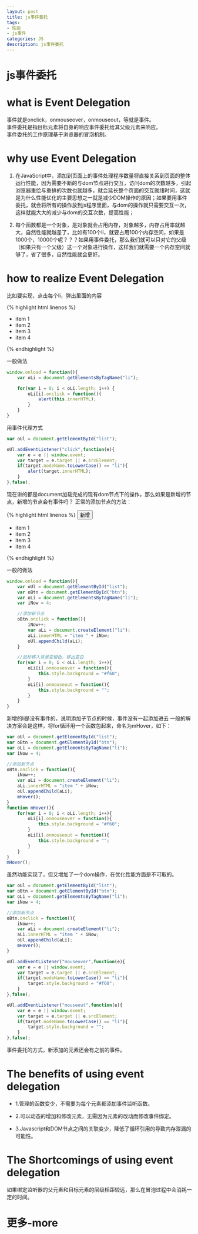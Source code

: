```yaml
---
layout: post
title: js事件委托
tags:
- 性能
- js事件
categories: JS
description: js事件委托
---
```


# js事件委托

# what is Event Delegation
事件就是onclick，onmouseover，onmouseout，等就是事件。  
事件委托是指目标元素将自身的响应事件委托给其父级元素来响应。  
事件委托的工作原理基于浏览器的冒泡机制。

# why use Event Delegation
1. 在JavaScript中，添加到页面上的事件处理程序数量将直接关系到页面的整体运行性能，因为需要不断的与dom节点进行交互，访问dom的次数越多，引起浏览器重绘与重排的次数也就越多，就会延长整个页面的交互就绪时间，这就是为什么性能优化的主要思想之一就是减少DOM操作的原因；如果要用事件委托，就会将所有的操作放到js程序里面，与dom的操作就只需要交互一次，这样就能大大的减少与dom的交互次数，提高性能；

2. 每个函数都是一个对象，是对象就会占用内存，对象越多，内存占用率就越大，自然性能就越差了，比如有100个li，就要占用100个内存空间，如果是1000个，10000个呢？？？如果用事件委托，那么我们就可以只对它的父级（如果只有一个父级）这一个对象进行操作，这样我们就需要一个内存空间就够了，省了很多，自然性能就会更好。

# how to realize Event Delegation
比如要实现，点击每个li，弹出里面的内容

{% highlight html linenos %}
<ul id="list">
	<li id="item1">item 1</li>
	<li id="item2">item 2</li>
	<li id="item3">item 3</li>
	<li id="item4">item 4</li>
</ul>
{% endhighlight %}

一般做法
```js
window.onload = function(){
	var oLi = document.getElementsByTagName("li");

	for(var i = 0; i < oLi.length; i++) {
		oLi[i].onclick = function(){
			alert(this.innerHTML);
		}
	}
}
```
用事件代理方式
```js
var oUl = document.getElementById("list");

oUl.addEventListener("click",function(e){
    var e = e || window.event;
    var target = e.target || e.srcElement;
    if(target.nodeName.toLowerCase() == "li"){
        alert(target.innerHTML);
    }
},false);
```

现在讲的都是document加载完成的现有dom节点下的操作，那么如果是新增的节点，新增的节点会有事件吗？
正常的添加节点的方法：

{% highlight html linenos %}
<input type="button" id="btn" value="新增">
<ul id="list">
	<li id="item1">item 1</li>
	<li id="item2">item 2</li>
	<li id="item3">item 3</li>
	<li id="item4">item 4</li>
</ul>
{% endhighlight %}

一般的做法

```js
window.onload = function(){
	var oUl = document.getElementById("list");
	var oBtn = document.getElementById("btn");
	var oLi = document.getElementsByTagName("li");
	var iNow = 4;

	//添加新节点
	oBtn.onclick = function(){
		iNow++;
		var aLi = document.createElement("li");
		aLi.innerHTML = "item " + iNow;
		oUl.appendChild(aLi);
	}

	//鼠标移入背景变橙色，移出变白
	for(var i = 0; i < oLi.length; i++){
		oLi[i].onmouseover = function(){
			this.style.background = "#f60";
		}
		oLi[i].onmouseout = function(){
			this.style.background = "";
		}
	}
}   
```

新增的li是没有事件的，说明添加子节点的时候，事件没有一起添加进去
一般的解决方案会是这样，将for循环用一个函数包起来，命名为mHover，如下：

```js
var oUl = document.getElementById("list");
var oBtn = document.getElementById("btn");
var oLi = document.getElementsByTagName("li");
var iNow = 4;

//添加新节点
oBtn.onclick = function(){
    iNow++;
    var aLi = document.createElement("li");
    aLi.innerHTML = "item " + iNow;
    oUl.appendChild(aLi);
    mHover();
}
function mHover(){
    for(var i = 0; i < oLi.length; i++){
        oLi[i].onmouseover = function(){
            this.style.background = "#f60";
        }
        oLi[i].onmouseout = function(){
            this.style.background = "";
        }
    }
}
mHover();
```

虽然功能实现了，但又增加了一个dom操作，在优化性能方面是不可取的。

```js
var oUl = document.getElementById("list");
var oBtn = document.getElementById("btn");
var oLi = document.getElementsByTagName("li");
var iNow = 4;

//添加新节点
oBtn.onclick = function(){
    iNow++;
    var aLi = document.createElement("li");
    aLi.innerHTML = "item " + iNow;
    oUl.appendChild(aLi);
    mHover();
}

oUl.addEventListener("mouseover",function(e){
    var e = e || window.event;
    var target = e.target || e.srcElement;
    if(target.nodeName.toLowerCase() == "li"){
        target.style.background = "#f60";
    }
},false);

oUl.addEventListener("mouseout",function(e){
    var e = e || window.event;
    var target = e.target || e.srcElement;
    if(target.nodeName.toLowerCase() == "li"){
        target.style.background = "";
    }
},false);
```

事件委托的方式，新添加的元素还会有之前的事件。

# The benefits of using event delegation

- 1.管理的函数变少，不需要为每个元素都添加事件监听函数。

- 2.可以动态的增加和修改元素，无需因为元素的改动而修改事件绑定。

- 3.Javascript和DOM节点之间的关联变少，降低了循环引用的导致内存泄漏的可能性。

# The Shortcomings of using event delegation
如果绑定监听器的父元素和目标元素的层级相距较远，那么在冒泡过程中会消耗一定的时间。

# 更多-more











































